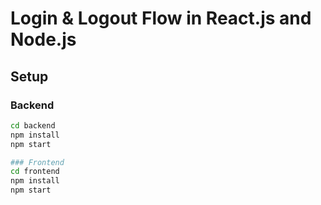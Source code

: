 # Login & Logout Flow in React.js and Node.js

## Setup

### Backend
```bash
cd backend
npm install
npm start

### Frontend
cd frontend
npm install
npm start




